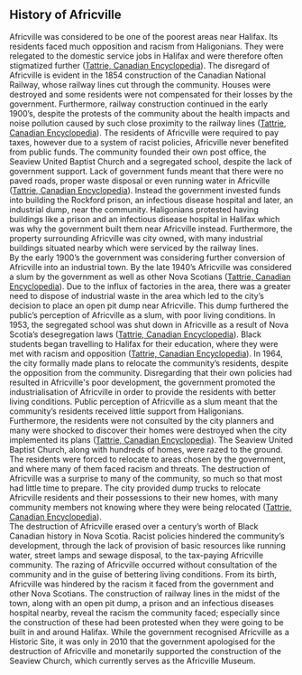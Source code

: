 <section id="test">

# History of Africville

<!-- The rest of your essay should go under the map. You may want to paste in the markdown refresher from [the main repository README](../README.md), and/or bookmark [the markdown-it demo](https://markdown-it.github.io/) where you can practice most markdown features yourself.  -->

<p id="maintext">


Africville was considered to be one of the poorest areas near Halifax. Its residents faced much opposition and racism from Haligonians. They were relegated to the domestic service jobs in Halifax and were therefore often stigmatized further ([Tattrie, Canadian Encyclopedia](https://www.thecanadianencyclopedia.ca/en/article/africville)). The disregard of Africville is evident in the 1854 construction of the Canadian National Railway, whose railway lines cut through the community. Houses were destroyed and some residents were not compensated for their losses by the government. Furthermore, railway construction continued in the early 1900’s, despite the protests of the community about the health impacts and noise pollution caused by such close proximity to the railway lines ([Tattrie, Canadian Encyclopedia](https://www.thecanadianencyclopedia.ca/en/article/africville)). The residents of Africville were required to pay taxes, however due to a system of racist policies, Africville never benefited from public funds. The community founded their own post office, the Seaview United Baptist Church and a segregated school, despite the lack of government support. Lack of government funds meant that there were no paved roads, proper waste disposal or even running water in Africville ([Tattrie, Canadian Encyclopedia](https://www.thecanadianencyclopedia.ca/en/article/africville)). Instead the government invested funds into building the Rockford prison, an infectious disease hospital and later, an industrial dump, near the community. Haligonians protested having buildings like a prison and an infectious disease hospital in Halifax which was why the government built them near Africville instead. Furthermore, the property surrounding Africville was city owned, with many industrial buildings situated nearby which were serviced by the railway lines.<br/> 
By the early 1900’s the government was considering further conversion of Africville into an industrial town.
By the late 1940’s Africville was considered a slum by the government as well as other Nova Scotians ([Tattrie, Canadian Encyclopedia](https://www.thecanadianencyclopedia.ca/en/article/africville)). Due to the influx of factories in the area, there was a greater need to dispose of industrial waste in the area which led to the city’s decision to place an open pit dump near Africville. This dump furthered the public’s perception of Africville as a slum, with poor living conditions. In 1953, the segregated school was shut down in Africville as a result of Nova Scotia’s desegregation laws ([Tattrie, Canadian Encyclopedia](https://www.thecanadianencyclopedia.ca/en/article/africville)). Black students began travelling to Halifax for their education, where they were met with racism and opposition ([Tattrie, Canadian Encyclopedia](https://www.thecanadianencyclopedia.ca/en/article/africville)). In 1964, the city formally made plans to relocate the community’s residents, despite the opposition from the community. Disregarding that their own policies had resulted in Africville's poor development, the government promoted the industrialisation of Africville in order to provide the residents with better living conditions. Public perception of Africville as a slum meant that the community’s residents received little support from Haligonians. Furthermore, the residents were not consulted by the city planners and many were shocked to discover their homes were destroyed when the city implemented its plans ([Tattrie, Canadian Encyclopedia](https://www.thecanadianencyclopedia.ca/en/article/africville)). The Seaview United Baptist Church, along with hundreds of homes, were razed to the ground. The residents were forced to relocate to areas chosen by the government, and where many of them faced racism and threats. The destruction of Africville was a surprise to many of the community, so much so that most had little time to prepare. The city provided dump trucks to relocate Africville residents and their possessions to their new homes, with many community members not knowing where they were being relocated ([Tattrie, Canadian Encyclopedia](https://www.thecanadianencyclopedia.ca/en/article/africville)). <br/> 
The destruction of Africville erased over a century’s worth of Black Canadian history in Nova Scotia. Racist policies hindered the community’s development, through the lack of provision of basic resources like running water, street lamps and sewage disposal, to the tax-paying Africville community. The razing of Africville occurred without consultation of the community and in the guise of bettering living conditions. From its birth, Africville was hindered by the racism it faced from the government and other Nova Scotians. The construction of railway lines in the midst of the town, along with an open pit dump, a prison and an infectious diseases hospital nearby, reveal the racism the community faced; especially since the construction of these had been protested when they were going to be built in and around Halifax. While the government recognised Africville as a Historic Site, it was only in 2010 that the government apologised for the destruction of Africville and monetarily supported the construction of the Seaview Church, which currently serves as the Africville Museum. 


</p>

</section>